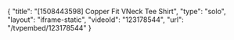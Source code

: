 {
    "title": "[1508443598] Copper Fit VNeck Tee Shirt",
    "type": "solo",
    "layout": "iframe-static",
    "videoId": "123178544",
    "url": "\/tvpembed\/123178544"
}